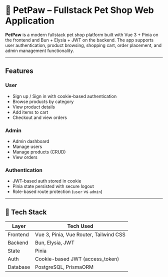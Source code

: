# 🐾 PetPaw – Fullstack Pet Shop Web Application

**PetPaw** is a modern fullstack pet shop platform built with Vue 3 + Pinia on the frontend and Bun + Elysia + JWT on the backend. The app supports user authentication, product browsing, shopping cart, order placement, and admin management functionality.

---

## Features

### User
- Sign up / Sign in with cookie-based authentication
- Browse products by category
- View product details
- Add items to cart
- Checkout and view orders

### Admin
- Admin dashboard
- Manage users
- Manage products (CRUD)
- View orders

### Authentication
- JWT-based auth stored in cookie
- Pinia state persisted with secure logout
- Role-based route protection (`user` vs `admin`)

---

## 🧱 Tech Stack

| Layer         | Tech Used                        |
|---------------|----------------------------------|
| Frontend      | Vue 3, Pinia, Vue Router, Tailwind CSS |
| Backend       | Bun, Elysia, JWT                 |
| State         | Pinia |
| Auth          | Cookie-based JWT (access_token) |
| Database      | PostgreSQL, PrismaORM |

